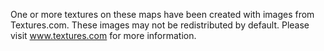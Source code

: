 One or more textures on these maps have been created with images from Textures.com. These images may not be redistributed by default. Please visit www.textures.com for more information.
